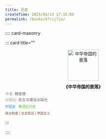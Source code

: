 ```yaml
---
title: 历史
createTime: 2025/04/13 17:15:05
permalink: /books/k7rij7jo/
---
```

:::: card-masonry

::: card title=""
<div style="text-align: center;">
  <a href="https://book.douban.com/subject/26954784/" 
     target="_blank" 
     rel="noopener noreferrer">
    <img src="/images/n-books-wenhua-1.历史/中华帝国的衰落.jpg" 
         alt="中华帝国的衰落" 
         style="height: 100px; width: auto; max-width: 100%; object-fit: contain;">
  </a>
  <div style="font-weight: bold; margin-top: 8px;">
    《中华帝国的衰落》
  </div>
  <div style="color: #666; font-size: 0.85em; text-align: left; margin-top: 4px;">
    <span style="color: #999;">作者:</span> 魏斐德
  </div>
  <div style="color: #666; font-size: 0.85em; text-align: left; margin-top: 2px;">
    <span style="color: #999;">出版社:</span> 民主与建设出版社
  </div>
  <div style=" font-size: 0.8em; margin: 6px 0; text-align: left;">
    <span style="color: #1890ff; padding-right: 6px;">中国史</span>
    <span style="color: #52c41a;">晚清近代史</span>
  </div>
  <div style="font-size: 0.75em; color: #7a4b3b; margin-top: 4px; text-align: left;">
    政治制度 | 社会变迁 | 帝国主义
  </div>
</div>

:::

::::

